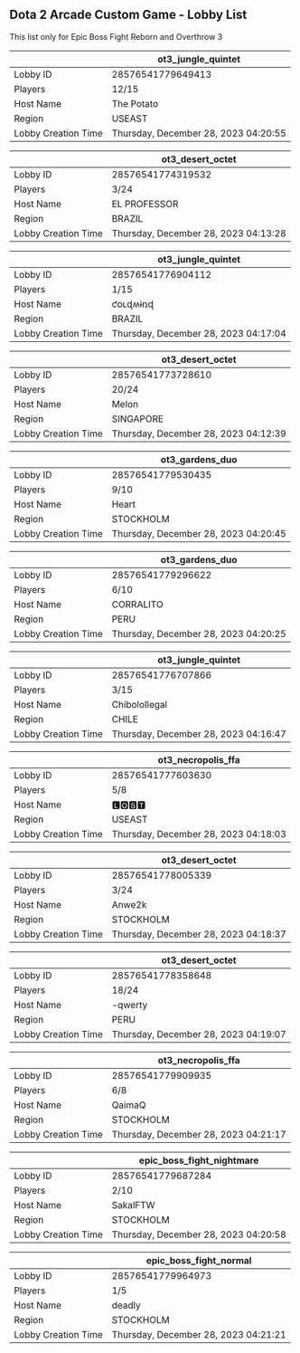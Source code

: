 ## Dota 2 Arcade Custom Game - Lobby List

This list only for Epic Boss Fight Reborn and Overthrow 3

|  | ot3_jungle_quintet |
| ------ | ------ |
| Lobby ID | 28576541779649413 |
| Players | 12/15 |
| Host Name | The Potato |
| Region | USEAST |
| Lobby Creation Time | Thursday, December 28, 2023 04:20:55 |


|  | ot3_desert_octet |
| ------ | ------ |
| Lobby ID | 28576541774319532 |
| Players | 3/24 |
| Host Name | EL PROFESSOR |
| Region | BRAZIL |
| Lobby Creation Time | Thursday, December 28, 2023 04:13:28 |


|  | ot3_jungle_quintet |
| ------ | ------ |
| Lobby ID | 28576541776904112 |
| Players | 1/15 |
| Host Name | ƈօʟɖʍɨռɖ |
| Region | BRAZIL |
| Lobby Creation Time | Thursday, December 28, 2023 04:17:04 |


|  | ot3_desert_octet |
| ------ | ------ |
| Lobby ID | 28576541773728610 |
| Players | 20/24 |
| Host Name | Melon |
| Region | SINGAPORE |
| Lobby Creation Time | Thursday, December 28, 2023 04:12:39 |


|  | ot3_gardens_duo |
| ------ | ------ |
| Lobby ID | 28576541779530435 |
| Players | 9/10 |
| Host Name | Heart |
| Region | STOCKHOLM |
| Lobby Creation Time | Thursday, December 28, 2023 04:20:45 |


|  | ot3_gardens_duo |
| ------ | ------ |
| Lobby ID | 28576541779296622 |
| Players | 6/10 |
| Host Name | CORRALITO |
| Region | PERU |
| Lobby Creation Time | Thursday, December 28, 2023 04:20:25 |


|  | ot3_jungle_quintet |
| ------ | ------ |
| Lobby ID | 28576541776707866 |
| Players | 3/15 |
| Host Name | ChiboloIlegal |
| Region | CHILE |
| Lobby Creation Time | Thursday, December 28, 2023 04:16:47 |


|  | ot3_necropolis_ffa |
| ------ | ------ |
| Lobby ID | 28576541777603630 |
| Players | 5/8 |
| Host Name | 🅻🅾󠁳⁧⁧🆂🆃 |
| Region | USEAST |
| Lobby Creation Time | Thursday, December 28, 2023 04:18:03 |


|  | ot3_desert_octet |
| ------ | ------ |
| Lobby ID | 28576541778005339 |
| Players | 3/24 |
| Host Name | Anwe2k |
| Region | STOCKHOLM |
| Lobby Creation Time | Thursday, December 28, 2023 04:18:37 |


|  | ot3_desert_octet |
| ------ | ------ |
| Lobby ID | 28576541778358648 |
| Players | 18/24 |
| Host Name | -qwerty |
| Region | PERU |
| Lobby Creation Time | Thursday, December 28, 2023 04:19:07 |


|  | ot3_necropolis_ffa |
| ------ | ------ |
| Lobby ID | 28576541779909935 |
| Players | 6/8 |
| Host Name | QaimaQ |
| Region | STOCKHOLM |
| Lobby Creation Time | Thursday, December 28, 2023 04:21:17 |


|  | epic_boss_fight_nightmare |
| ------ | ------ |
| Lobby ID | 28576541779687284 |
| Players | 2/10 |
| Host Name | SakalFTW |
| Region | STOCKHOLM |
| Lobby Creation Time | Thursday, December 28, 2023 04:20:58 |


|  | epic_boss_fight_normal |
| ------ | ------ |
| Lobby ID | 28576541779964973 |
| Players | 1/5 |
| Host Name | deadly |
| Region | STOCKHOLM |
| Lobby Creation Time | Thursday, December 28, 2023 04:21:21 |


